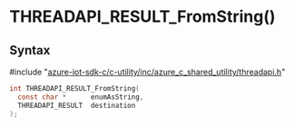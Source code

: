 # THREADAPI_RESULT_FromString()

## Syntax

\#include "[azure-iot-sdk-c/c-utility/inc/azure_c_shared_utility/threadapi.h](../iot-c-ref-threadapi-h.md)"  
```C
int THREADAPI_RESULT_FromString(
  const char *      enumAsString,
  THREADAPI_RESULT  destination
);
```

